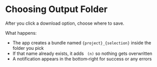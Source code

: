 # Choosing Output Folder

After you click a download option, choose where to save.

What happens:
- The app creates a bundle named `{project}_{selection}` inside the folder you pick
- If that name already exists, it adds ` (n)` so nothing gets overwritten
- A notification appears in the bottom‑right for success or any errors
